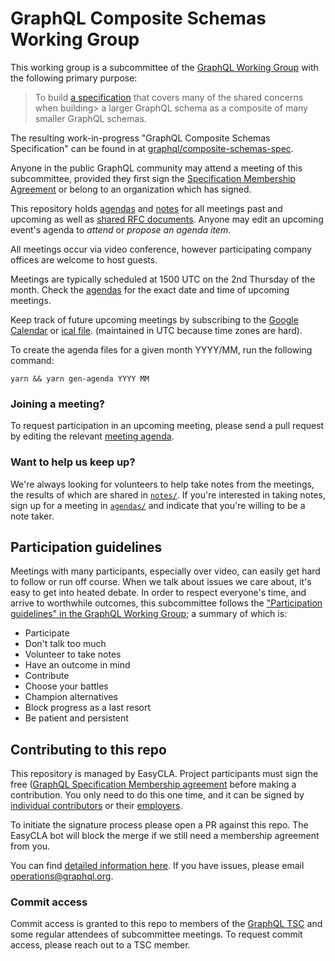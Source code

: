 # GraphQL Composite Schemas Working Group

This working group is a subcommittee of the
[GraphQL Working Group](https://github.com/graphql/graphql-wg) with the
following primary purpose:

> To build [a specification](https://github.com/graphql/composite-schemas-spec/)
> that covers many of the shared concerns when building> a larger GraphQL schema
> as a composite of many smaller GraphQL schemas.

The resulting work-in-progress "GraphQL Composite Schemas Specification" can be
found in at
[graphql/composite-schemas-spec](https://github.com/graphql/composite-schemas-spec).

Anyone in the public GraphQL community may attend a meeting of this
subcommittee, provided they first sign the
[Specification Membership Agreement](https://github.com/graphql/graphql-wg/tree/main/membership)
or belong to an organization which has signed.

This repository holds [agendas](./agendas) and [notes](./notes) for all meetings
past and upcoming as well as [shared RFC documents](./rfcs). Anyone may edit an
upcoming event's agenda to _attend_ or _propose an agenda item_.

All meetings occur via video conference, however participating company offices
are welcome to host guests.

Meetings are typically scheduled at 1500 UTC on the 2nd Thursday of the month.
Check the [agendas](./agendas) for the exact date and time of upcoming meetings.

Keep track of future upcoming meetings by subscribing to the
[Google Calendar](https://calendar.google.com/calendar?cid=bGludXhmb3VuZGF0aW9uLm9yZ19pazc5dDl1dWoycDMyaTNyMjAzZGd2NW1vOEBncm91cC5jYWxlbmRhci5nb29nbGUuY29t)
or
[ical file](https://calendar.google.com/calendar/ical/linuxfoundation.org_ik79t9uuj2p32i3r203dgv5mo8%40group.calendar.google.com/public/basic.ics).
(maintained in UTC because time zones are hard).

To create the agenda files for a given month YYYY/MM, run the following command:

```
yarn && yarn gen-agenda YYYY MM
```

### Joining a meeting?

To request participation in an upcoming meeting, please send a pull request by
editing the relevant [meeting agenda](./agendas).

### Want to help us keep up?

We're always looking for volunteers to help take notes from the meetings, the
results of which are shared in [`notes/`](./notes). If you're interested in
taking notes, sign up for a meeting in [`agendas/`](./agendas) and indicate that
you're willing to be a note taker.

## Participation guidelines

Meetings with many participants, especially over video, can easily get hard to
follow or run off course. When we talk about issues we care about, it's easy to
get into heated debate. In order to respect everyone's time, and arrive to
worthwhile outcomes, this subcommittee follows the
["Participation guidelines" in the GraphQL Working Group](https://github.com/graphql/graphql-wg/blob/main/README.md#participation-guidelines);
a summary of which is:

- Participate
- Don't talk too much
- Volunteer to take notes
- Have an outcome in mind
- Contribute
- Choose your battles
- Champion alternatives
- Block progress as a last resort
- Be patient and persistent

## Contributing to this repo

This repository is managed by EasyCLA. Project participants must sign the free
([GraphQL Specification Membership agreement](https://preview-spec-membership.graphql.org)
before making a contribution. You only need to do this one time, and it can be
signed by
[individual contributors](http://individual-spec-membership.graphql.org/) or
their [employers](http://corporate-spec-membership.graphql.org/).

To initiate the signature process please open a PR against this repo. The
EasyCLA bot will block the merge if we still need a membership agreement from
you.

You can find
[detailed information here](https://github.com/graphql/graphql-wg/tree/main/membership).
If you have issues, please email
[operations@graphql.org](mailto:operations@graphql.org).

### Commit access

Commit access is granted to this repo to members of the
[GraphQL TSC](./GraphQL-TSC.md) and some regular attendees of subcommittee
meetings. To request commit access, please reach out to a TSC member.
